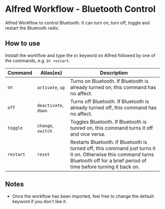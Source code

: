 # Alfred Workflow - Bluetooth Control

Alfred Workflow to control Bluetooth. It can turn on, turn off, toggle and restart the Bluetooth radio.



## How to use

Intstall the workflow and type the `bt` keyword on Alfred followed by one of the commands, e.g. `bt restart`.



| Command   | Alias(es)             | Description                                                  |
| --------- | --------------------- | ------------------------------------------------------------ |
| `on`      | `activate`, `up`      | Turns on Bluetooth. If Bluetooth is already turned on, this command has no affect. |
| `off`     | `deactivate`,  `down` | Turns off Bluetooth. If Bluetooth is already turned off, this command has no affect. |
| `toggle`  | `change`, `switch`    | Toggles Bluetooth. If Bluetooth is tunred on, this command turns it off and vice versa. |
| `restart` | `reset`               | Restarts Bluetooth. If Bluetooth is turned off, this command just turns it it on. Otherwise this command turns Bluetooth off for a brief period of time before turning it back on. |



## Notes

- Once the workflow has been imported, feel free to change the default keyword if you don't like it.



